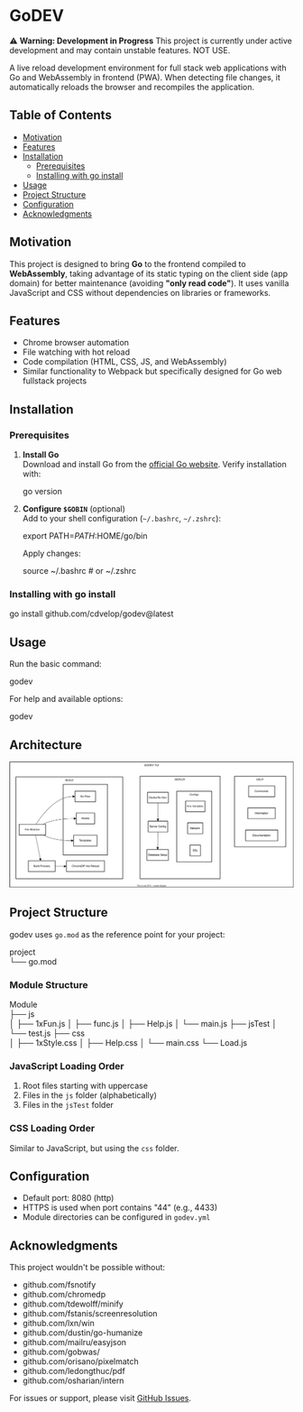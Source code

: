 # GoDEV

⚠️ **Warning: Development in Progress**
This project is currently under active development and may contain unstable features. NOT USE.

A live reload development environment for full stack web applications with Go and WebAssembly in frontend (PWA). When detecting file changes, it automatically reloads the browser and recompiles the application.

## Table of Contents
- [Motivation](#motivation)
- [Features](#features)
- [Installation](#installation)
  - [Prerequisites](#prerequisites)
  - [Installing with go install](#installing-with-go-install)
- [Usage](#usage)
- [Project Structure](#project-structure)
- [Configuration](#configuration)
- [Acknowledgments](#acknowledgments)

## Motivation
This project is designed to bring **Go** to the frontend compiled to **WebAssembly**, taking advantage of its static typing on the client side (app domain) for better maintenance (avoiding **"only read code"**). It uses vanilla JavaScript and CSS without dependencies on libraries or frameworks.

## Features
- Chrome browser automation
- File watching with hot reload
- Code compilation (HTML, CSS, JS, and WebAssembly)
- Similar functionality to Webpack but specifically designed for Go web fullstack projects

## Installation

### Prerequisites
1. **Install Go**  
   Download and install Go from the [official Go website](https://go.dev/dl/).
   Verify installation with:
   
   go version
   

2. **Configure `$GOBIN`** (optional)  
   Add to your shell configuration (`~/.bashrc`, `~/.zshrc`):
   
   export PATH=$PATH:$HOME/go/bin
   
   Apply changes:
   
   source ~/.bashrc  # or ~/.zshrc
   

### Installing with go install

go install github.com/cdvelop/godev@latest


## Usage
Run the basic command:

godev


For help and available options:

godev

## Architecture
![godev architecture](docs/godev.arq.svg)


## Project Structure
godev uses `go.mod` as the reference point for your project:


project  
└── go.mod


### Module Structure

Module  
├── js  
│    ├── 1xFun.js
│    ├── func.js
│    ├── Help.js
│    └── main.js
├── jsTest
│    └── test.js
├── css  
│    ├── 1xStyle.css
│    ├── Help.css
│    └── main.css
└── Load.js


### JavaScript Loading Order
1. Root files starting with uppercase
2. Files in the `js` folder (alphabetically)
3. Files in the `jsTest` folder

### CSS Loading Order
Similar to JavaScript, but using the `css` folder.

## Configuration
- Default port: 8080 (http)
- HTTPS is used when port contains "44" (e.g., 4433)
- Module directories can be configured in `godev.yml`

## Acknowledgments
This project wouldn't be possible without:
- github.com/fsnotify
- github.com/chromedp
- github.com/tdewolff/minify
- github.com/fstanis/screenresolution
- github.com/lxn/win
- github.com/dustin/go-humanize
- github.com/mailru/easyjson
- github.com/gobwas/
- github.com/orisano/pixelmatch
- github.com/ledongthuc/pdf
- github.com/osharian/intern

For issues or support, please visit [GitHub Issues](https://github.com/cdvelop/godev/issues).
